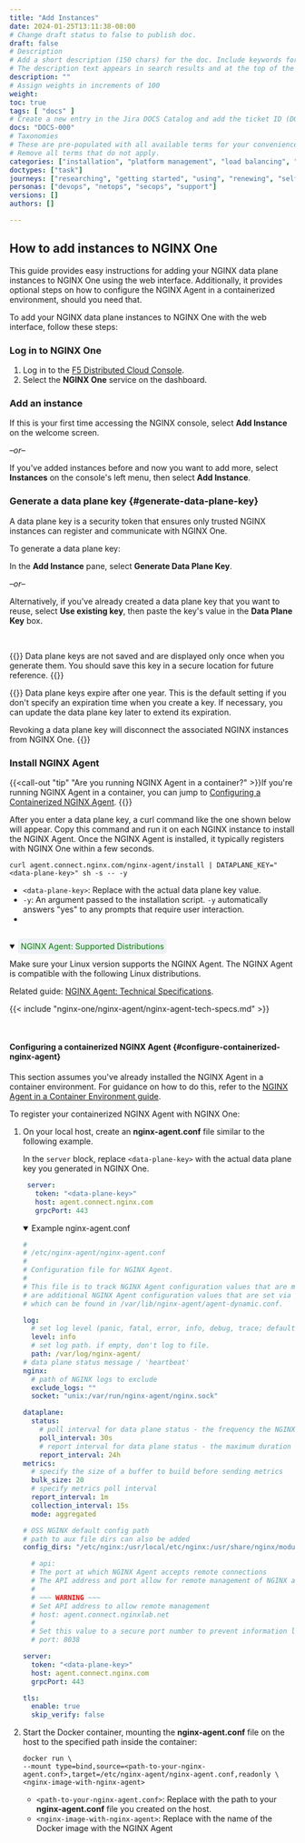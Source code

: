 ```yaml
---
title: "Add Instances"
date: 2024-01-25T13:11:38-08:00
# Change draft status to false to publish doc.
draft: false
# Description
# Add a short description (150 chars) for the doc. Include keywords for SEO. 
# The description text appears in search results and at the top of the doc.
description: ""
# Assign weights in increments of 100
weight: 
toc: true
tags: [ "docs" ]
# Create a new entry in the Jira DOCS Catalog and add the ticket ID (DOCS-<number>) below
docs: "DOCS-000"
# Taxonomies
# These are pre-populated with all available terms for your convenience.
# Remove all terms that do not apply.
categories: ["installation", "platform management", "load balancing", "api management", "service mesh", "security", "analytics"]
doctypes: ["task"]
journeys: ["researching", "getting started", "using", "renewing", "self service"]
personas: ["devops", "netops", "secops", "support"]
versions: []
authors: []

---
```


## How to add instances to NGINX One

This guide provides easy instructions for adding your NGINX data plane instances to NGINX One using the web interface. Additionally, it provides optional steps on how to configure the NGINX Agent in a containerized environment, should you need that.

To add your NGINX data plane instances to NGINX One with the web interface, follow these steps:

### Log in to NGINX One


1. Log in to the [F5 Distributed Cloud Console](https://www.f5.com/cloud/products/distributed-cloud-console).
1. Select the **NGINX One** service on the dashboard.

### Add an instance

If this is your first time accessing the NGINX console, select **Add Instance** on the welcome screen. 

*–or–*

If you've added instances before and now you want to add more, select **Instances** on the console's left menu, then select **Add Instance**.

### Generate a data plane key {#generate-data-plane-key}

A data plane key is a security token that ensures only trusted NGINX instances can register and communicate with NGINX One. 

To generate a data plane key:

In the **Add Instance** pane, select **Generate Data Plane Key**.

*–or–*

Alternatively, if you've already created a data plane key that you want to reuse, select **Use existing key**, then paste the key's value in the **Data Plane Key** box.

<br>

{{<important>}}
Data plane keys are not saved and are displayed only once when you generate them. You should save this key in a secure location for future reference.
{{</important>}}

{{<note>}}
Data plane keys expire after one year. This is the default setting if you don't specify an expiration time when you create a key. If necessary, you can update the data plane key later to extend its expiration.

Revoking a data plane key will disconnect the associated NGINX instances from NGINX One.
{{</note>}}

### Install NGINX Agent

{{<call-out "tip" "Are you running NGINX Agent in a container?" >}}If you're running NGINX Agent in a container, you can jump to [Configuring a Containerized NGINX Agent](#configure-containerized-nginx-agent). 
{{</call-out>}}

After you enter a data plane key, a curl command like the one shown below will appear. Copy this command and run it on each NGINX instance to install the NGINX Agent. Once the NGINX Agent is installed, it typically registers with NGINX One within a few seconds.

``` shell
curl agent.connect.nginx.com/nginx-agent/install | DATAPLANE_KEY="<data-plane-key>" sh -s -- -y
```

- `<data-plane-key>`: Replace with the actual data plane key value.
- `-y`: An argument passed to the installation script. `-y` automatically answers "yes" to any prompts that require user interaction.
- 
<br>

<details open>
<summary><span style="background-color: #eef2f7; color: #008000; padding: 5px; border-radius: 5px;"><i class="fa-solid fa-list-alt"></i> NGINX Agent: Supported Distributions</span></summary>

Make sure your Linux version supports the NGINX Agent. The NGINX Agent is compatible with the following Linux distributions.

Related guide: [NGINX Agent: Technical Specifications](https://docs.nginx.com/nginx-agent/).

{{< include "nginx-one/nginx-agent/nginx-agent-tech-specs.md" >}}


</details> 

<br>


#### Configuring a containerized NGINX Agent {#configure-containerized-nginx-agent}

This section assumes you've already installed the NGINX Agent in a container environment. For guidance on how to do this, refer to the [NGINX Agent in a Container Environment guide](https://docs.nginx.com/nginx-management-suite/nginx-agent/nginx-agent-in-container/).

To register your containerized NGINX Agent with NGINX One:

1. On your local host, create an **nginx-agent.conf** file similar to the following example. 
   
   In the `server` block, replace `<data-plane-key>` with the actual data plane key you generated in NGINX One.

   ```yaml
    server:
      token: "<data-plane-key>"
      host: agent.connect.nginx.com
      grpcPort: 443
    ```

    <details open>
    <summary><i class="fas fa-file"></i> Example nginx-agent.conf</summary>

    ``` yaml
    # 
    # /etc/nginx-agent/nginx-agent.conf
    #
    # Configuration file for NGINX Agent.
    #
    # This file is to track NGINX Agent configuration values that are meant to be statically set. There  
    # are additional NGINX Agent configuration values that are set via the API and NGINX Agent install script
    # which can be found in /var/lib/nginx-agent/agent-dynamic.conf. 

    log:
      # set log level (panic, fatal, error, info, debug, trace; default "info")
      level: info
      # set log path. if empty, don't log to file.
      path: /var/log/nginx-agent/
    # data plane status message / 'heartbeat'
    nginx:
      # path of NGINX logs to exclude
      exclude_logs: ""
      socket: "unix:/var/run/nginx-agent/nginx.sock"

    dataplane:
      status:
        # poll interval for data plane status - the frequency the NGINX Agent will query the dataplane for changes
        poll_interval: 30s
        # report interval for data plane status - the maximum duration to wait before syncing dataplane information if no updates have being observed
        report_interval: 24h
    metrics:
      # specify the size of a buffer to build before sending metrics
      bulk_size: 20
      # specify metrics poll interval
      report_interval: 1m
      collection_interval: 15s
      mode: aggregated

    # OSS NGINX default config path
    # path to aux file dirs can also be added
    config_dirs: "/etc/nginx:/usr/local/etc/nginx:/usr/share/nginx/modules:/etc/nms"

      # api:
      # The port at which NGINX Agent accepts remote connections
      # The API address and port allow for remote management of NGINX and NGINX Agent
      #
      # ~~~ WARNING ~~~ 
      # Set API address to allow remote management
      # host: agent.connect.nginxlab.net
      # 
      # Set this value to a secure port number to prevent information leaks. 
      # port: 8038

    server:
      token: "<data-plane-key>"
      host: agent.connect.nginx.com
      grpcPort: 443

    tls:
      enable: true
      skip_verify: false
    ```

    </details>

2. Start the Docker container, mounting the **nginx-agent.conf** file on the host to the specified path inside the container:

    ```shell
    docker run \
    --mount type=bind,source=<path-to-your-nginx-agent.conf>,target=/etc/nginx-agent/nginx-agent.conf,readonly \
    <nginx-image-with-nginx-agent>
    ```

    - `<path-to-your-nginx-agent.conf>`: Replace with the path to your **nginx-agent.conf** file you created on the host.
    - `<nginx-image-with-nginx-agent>`: Replace with the name of the Docker image with the NGINX Agent
